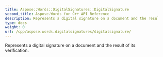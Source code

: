 ```yaml
---
title: Aspose::Words::DigitalSignatures::DigitalSignature
second_title: Aspose.Words for C++ API Reference
description: Represents a digital signature on a document and the result of its verification. 
type: docs
weight: 0
url: /cpp/aspose.words.digitalsignatures/digitalsignature/
---
```


Represents a digital signature on a document and the result of its verification. 

